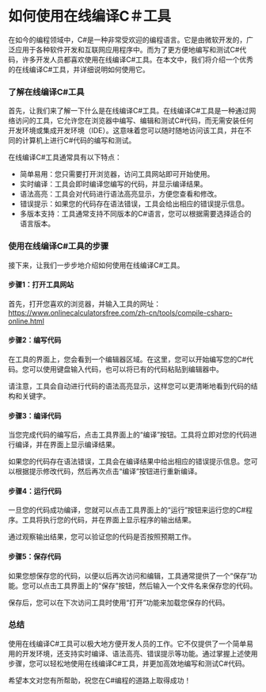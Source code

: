 如何使用在线编译C＃工具
============

在如今的编程领域中，C#是一种非常受欢迎的编程语言。它是由微软开发的，广泛应用于各种软件开发和互联网应用程序中。而为了更方便地编写和测试C#代码，许多开发人员都喜欢使用在线编译C#工具。在本文中，我们将介绍一个优秀的在线编译C#工具，并详细说明如何使用它。

### 了解在线编译C#工具

首先，让我们来了解一下什么是在线编译C#工具。在线编译C#工具是一种通过网络访问的工具，它允许您在浏览器中编写、编辑和测试C#代码，而无需安装任何开发环境或集成开发环境（IDE）。这意味着您可以随时随地访问该工具，并在不同的计算机上进行C#代码的编写和测试。

在线编译C#工具通常具有以下特点：

- 简单易用：您只需要打开浏览器，访问工具网站即可开始使用。
- 实时编译：工具会即时编译您编写的代码，并显示编译结果。
- 语法高亮：工具会对代码进行语法高亮显示，方便您查看和修改。
- 错误提示：如果您的代码存在语法错误，工具会给出相应的错误提示信息。
- 多版本支持：工具通常支持不同版本的C#语言，您可以根据需要选择适合的语言版本。

### 使用在线编译C#工具的步骤

接下来，让我们一步步地介绍如何使用在线编译C#工具。

#### 步骤1：打开工具网站

首先，打开您喜欢的浏览器，并输入工具的网址：<https://www.onlinecalculatorsfree.com/zh-cn/tools/compile-csharp-online.html>

#### 步骤2：编写代码

在工具的界面上，您会看到一个编辑器区域。在这里，您可以开始编写您的C#代码。您可以使用键盘输入代码，也可以将已有的代码粘贴到编辑器中。

请注意，工具会自动进行代码的语法高亮显示，这样您可以更清晰地看到代码的结构和关键字。

#### 步骤3：编译代码

当您完成代码的编写后，点击工具界面上的“编译”按钮。工具将立即对您的代码进行编译，并在界面上显示编译结果。

如果您的代码存在语法错误，工具会在编译结果中给出相应的错误提示信息。您可以根据提示修改代码，然后再次点击“编译”按钮进行重新编译。

#### 步骤4：运行代码

一旦您的代码成功编译，您就可以点击工具界面上的“运行”按钮来运行您的C#程序。工具将执行您的代码，并在界面上显示程序的输出结果。

通过观察输出结果，您可以验证您的代码是否按照预期工作。

#### 步骤5：保存代码

如果您想保存您的代码，以便以后再次访问和编辑，工具通常提供了一个“保存”功能。您可以点击工具界面上的“保存”按钮，然后输入一个文件名来保存您的代码。

保存后，您可以在下次访问工具时使用“打开”功能来加载您保存的代码。

### 总结

使用在线编译C#工具可以极大地方便开发人员的工作。它不仅提供了一个简单易用的开发环境，还支持实时编译、语法高亮、错误提示等功能。通过掌握上述使用步骤，您可以轻松地使用在线编译C#工具，并更加高效地编写和测试C#代码。

希望本文对您有所帮助，祝您在C#编程的道路上取得成功！